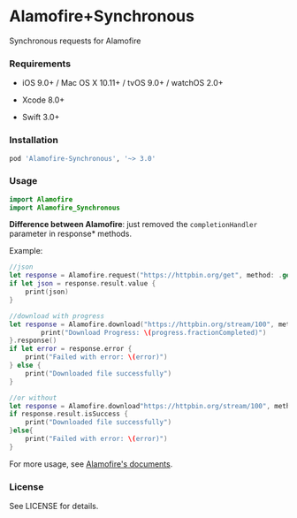 # Alamofire+Synchronous

Synchronous requests for Alamofire

### Requirements

* iOS 9.0+ / Mac OS X 10.11+ / tvOS 9.0+ / watchOS 2.0+


* Xcode 8.0+
* Swift 3.0+

### Installation

``` ruby
pod 'Alamofire-Synchronous', '~> 3.0'
```

### Usage

```swift
import Alamofire
import Alamofire_Synchronous
```

**Difference between Alamofire**: just removed the `completionHandler` parameter in response* methods.



Example:

``` swift
//json
let response = Alamofire.request("https://httpbin.org/get", method: .get, , parameters: ["foo": "bar"]).responseJSON()
if let json = response.result.value {
	print(json)
}

//download with progress
let response = Alamofire.download("https://httpbin.org/stream/100", method: .get, to: destination).downloadProgress { progress in
        print("Download Progress: \(progress.fractionCompleted)")
}.response()
if let error = response.error {
	print("Failed with error: \(error)")
} else {
	print("Downloaded file successfully")
}

//or without
let response = Alamofire.download"https://httpbin.org/stream/100", method: .get, to: destination).response()
if response.result.isSuccess {
	print("Downloaded file successfully")
}else{
	print("Failed with error: \(error)")
}
```

For more usage, see [Alamofire's documents](https://github.com/Alamofire/Alamofire#usage).

### License

See LICENSE for details.
